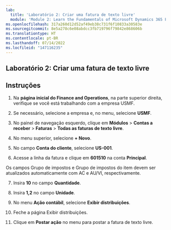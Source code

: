 ```yaml
---
lab:
  title: 'Laboratório 2: Criar uma fatura de texto livre'
  module: 'Module 2: Learn the Fundamentals of Microsoft Dynamics 365 Finance'
ms.openlocfilehash: 317a260d12d52af49eb38c731f6f10833a30583e
ms.sourcegitcommit: 8e5a278c6e08abdcc3fb719796f79842e868606b
ms.translationtype: HT
ms.contentlocale: pt-BR
ms.lasthandoff: 07/14/2022
ms.locfileid: "147116235"
---
```

## <a name="lab-2---create-a-free-text-invoice"></a>Laboratório 2: Criar uma fatura de texto livre

## <a name="instructions"></a>Instruções

1. Na **página inicial do Finance and Operations**, na parte superior direita, verifique se você está trabalhando com a empresa USMF.

2. Se necessário, selecione a empresa e, no menu, selecione **USMF**.

3. No painel de navegação esquerdo, clique em **Módulos** > **Contas a receber** > **Faturas** > **Todas as faturas de texto livre**.

4. No menu superior, selecione **+ Novo**.

5. No campo **Conta do cliente**, selecione **US-001**.

6. Acesse a linha da fatura e clique em **601510** na conta **Principal**.

Os campos Grupo de impostos e Grupo de impostos do item devem ser atualizados automaticamente com AC e AU/VI, respectivamente.

7. Insira **10** no campo **Quantidade**.

8. Insira **1,2** no campo **Unidade**.

9. No menu **Ação contábil**, selecione **Exibir distribuições**. 

10. Feche a página Exibir distribuições.

11. Clique em **Postar ação** no menu para postar a fatura de texto livre.
